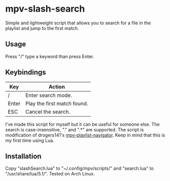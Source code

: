 # mpv-slash-search
Simple and lightweight script that allows you to search for a file in the playlist and jump to the first match.

## Usage
Press "/" type a keyword than press Enter.

## Keybindings

| Key | Action |
| --- | ------ |
| / | Enter search mode. |
| Enter | Play the first match found. |
| ESC | Cancel the search. |

I've made this script for myself but it can be useful for someone else. The search is case-insensitive, "." and ".*" are supported.
The script is modification of drogers141's [mpv-playlist-navigator](https://github.com/drogers141/mpv-playlist-navigator).
Keep in mind that this is my first time using Lua.

## Installation

Copy "slashSearch.lua" to "~/.config/mpv/scripts/" and "search.lua" to "/usr/share/lua/5.1/". Tested on Arch Linux.
